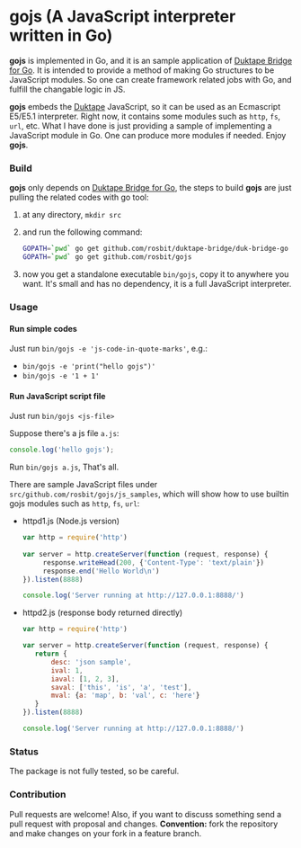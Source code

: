 # gojs (A JavaScript interpreter written in Go)

**gojs** is implemented in Go, and it is an sample application of
[Duktape Bridge for Go](https://github.com/rosbit/duktape-bridge). It is intended to
provide a method of making Go structures to be JavaScript modules. So one can create
framework related jobs with Go, and fulfill the changable logic in JS.

**gojs** embeds the [Duktape](https://duktape.org) JavaScript, so it
can be used as an Ecmascript E5/E5.1 interpreter. Right now, it contains some modules
such as `http`, `fs`, `url`, etc. What I have done is just providing a sample of
implementing a JavaScript module in Go. One can produce more modules if needed.
Enjoy **gojs**.

### Build

**gojs** only depends on [Duktape Bridge for Go](https://github.com/rosbit/duktape-bridge),
the steps to build **gojs** are just pulling the related codes with go tool:

   1. at any directory, `mkdir src`
   2. and run the following command:

       ```bash
       GOPATH=`pwd` go get github.com/rosbit/duktape-bridge/duk-bridge-go
       GOPATH=`pwd` go get github.com/rosbit/gojs
       ```

   3. now you get a standalone executable `bin/gojs`, copy it to anywhere you want. It's small
      and has no dependency, it is a full JavaScript interpreter.

### Usage

#### Run simple codes

Just run `bin/gojs -e 'js-code-in-quote-marks'`, e.g.:

  - `bin/gojs -e 'print("hello gojs")'`
  - `bin/gojs -e '1 + 1'`

#### Run JavaScript script file

Just run `bin/gojs <js-file>`

Suppose there's a js file `a.js`:

   ```js
   console.log('hello gojs');
   ```

Run `bin/gojs a.js`, That's all.

There are sample JavaScript files under `src/github.com/rosbit/gojs/js_samples`, which will show how
to use builtin gojs modules such as `http`, `fs`, `url`:

   - httpd1.js (Node.js version)

     ```js
     var http = require('http')
       
     var server = http.createServer(function (request, response) {
          response.writeHead(200, {'Content-Type': 'text/plain'})
          response.end('Hello World\n')
     }).listen(8888)

     console.log('Server running at http://127.0.0.1:8888/')
     ```
   - httpd2.js (response body returned directly)

     ```js
     var http = require('http')
     
     var server = http.createServer(function (request, response) {
        return {
            desc: 'json sample',
            ival: 1,
            iaval: [1, 2, 3],
            saval: ['this', 'is', 'a', 'test'],
            mval: {a: 'map', b: 'val', c: 'here'}
        }
     }).listen(8888)

     console.log('Server running at http://127.0.0.1:8888/')
     ```

### Status

The package is not fully tested, so be careful.

### Contribution

Pull requests are welcome! Also, if you want to discuss something send a pull request with proposal and changes.
__Convention:__ fork the repository and make changes on your fork in a feature branch.
